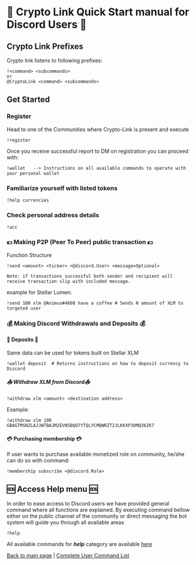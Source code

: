 # :runner: Crypto Link Quick Start manual for Discord Users :runner: 

## Crypto Link Prefixes

Crypto link listens to following prefixes:
```text
!<command> <subcommands>
or
@CryptoLink <command> <subcommands>
```

## Get Started
### Register
Head to one of the Communities where Crypto-Link is present and execute 
```text
!register
```

Once you receive successful report to DM on registration you can proceed with:
```text
!wallet   --> Instructions on all available commands to operate with your personal wallet
```

### Familiarize yourself with listed tokens
```text
!help currencies
```
### Check personal address details 
```text
!acc
```

### :dollar: Making P2P (Peer To Peer) public transaction :dollar:

Function Structure

```text
!send <amount> <ticker> <@discord.User> <message=Optional>

Note: if transactions successful both sender and recipient will receive transaction slip with included message. 
```

example for Stellar Lumen:
```text
!send 100 xlm @Animus#4608 have a coffee # Sends N amount of XLM to targeted user
```

### :moneybag: Making Discord Withdrawals and Deposits :moneybag:

#### :incoming_envelope: Deposits :incoming_envelope:
Same data can be used for tokens built on Stellar XLM

```text
!wallet deposit  # Returns instructions on how to deposit currency to Discord
```

##### :outbox_tray: Withdraw XLM from Discord:outbox_tray:
```text
!withdraw xlm <amount> <destination address>  
```

Example:
```text
!withdraw xlm 100 GBAGTMSNZLAJJWTBAJM2EVN5BQO7YTQLYCMQWRZT2JLKKXP3OMQ36IK7
```

#### :credit_card: Purchasing membership  :credit_card:

If user wants to purchase available monetized role on community, he/she can do so with command:
```text
!membership subscribe <@discord.Role>
```

## :sos: Access Help menu :sos:
In order to ease access to Discord users we have provided general command where all functions are explained.
By executing command bellow either on the public channel of the community or direct messaging the bot system
will guide you through all available areas

```text
!help
```

All available commands for ***help*** category are available [here](HELPCMDS.md)


[Back to main page](README.md) | [Complete User Command List](USERCOMMANDS.md)
